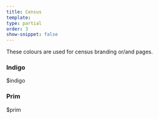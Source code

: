 ```yaml
---
title: Census
template:
type: partial
order: 3
show-snippet: false
---
```

<div class="pl-wrap__inner">
<p>These colours are used for census branding or/and pages.</p>
    <div class="col col--md-6 col--lg-6 margin-right-md--3 margin-bottom-md--1">
        <h3 class="text-center margin-bottom-sm--1 margin-bottom-md--1">Indigo</h3>
        <div class="background--indigo width--4 height--8 pl-colour-circle"></div>
        <p class="text-center margin-top-sm--1 margin-top-md--1">$indigo</p>
    </div>
    <div class="col col--md-6 col--lg-6 margin-right-md--3 margin-bottom-md--1">
        <h3 class="text-center margin-bottom-sm--1 margin-bottom-md--1">Prim</h3>
        <div class="background--prim width--4 height--8 pl-colour-circle"></div>
        <p class="text-center margin-top-sm--1 margin-top-md--1">$prim</p>
    </div>
</div>